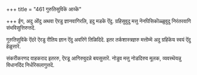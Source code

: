 +++
title = "461 गुरुतिसुविकॆ आय्कॆ"

+++
ईग, अदु ऒंदु अथवा ऎरडु ज्ञानवागिरलि, इदु मडकॆ ऎंदु. ग्रहिसुवुदु मत्तु नॆनपिसिकॊळ्ळुवुदु निरंतरवागि संभविसुत्तिरुत्तदॆ.

गुरुतिसुविकॆ ऎंदरॆ ऎरडु रीतिय ज्ञान ऎंदु अवरिगॆ तिळिदिदॆ. इतर तर्कशास्त्रज्ञरु मत्तॊम्मॆ अदु ग्रहिकॆय स्वयं ऎंदु हेळुत्तारॆ.

संकरीकरणद वाहकराद इतररु, ऎरडू आगिरुवुदन्ने बयसुत्तारॆ. नोडुव मत्तु नोडदिरुव मूलक, व्यवस्थॆयन्नु विधानदिंद निर्धरिसलागुत्तदॆ.

